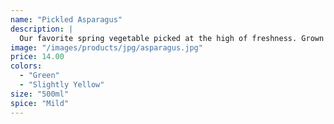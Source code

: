 ```yaml
---
name: "Pickled Asparagus"
description: |
  Our favorite spring vegetable picked at the high of freshness. Grown here in Ottawa, brined with locally grown dill and garlic to give the perfect bite. Tasty on its own, or perfectly pairs with any meal. My favorite combination is with a Sunday roast.
image: "/images/products/jpg/asparagus.jpg"
price: 14.00
colors:
  - "Green"
  - "Slightly Yellow"
size: "500ml"
spice: "Mild"
---
```


